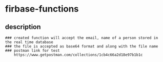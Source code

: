 # firbase-functions


## description

```
### created function will accept the email, name of a person stored in the real time database
### the file is accepted as base64 format and along with the file name
### postman link for test
    https://www.getpostman.com/collections/1cb4c66a2d18e97b1b1c
```